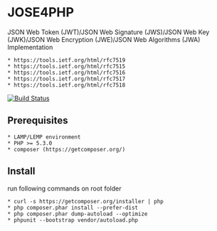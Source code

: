 # JOSE4PHP

JSON Web Token (JWT)/JSON Web Signature (JWS)/JSON Web Key (JWK)/JSON Web Encryption (JWE)/JSON Web Algorithms (JWA)
Implementation

    * https://tools.ietf.org/html/rfc7519
    * https://tools.ietf.org/html/rfc7515
    * https://tools.ietf.org/html/rfc7516
    * https://tools.ietf.org/html/rfc7517
    * https://tools.ietf.org/html/rfc7518

[![Build Status](https://travis-ci.org/smarcet/JOSE4PHP.svg)](https://travis-ci.org/smarcet/JOSE4PHP)

## Prerequisites

    * LAMP/LEMP environment
    * PHP >= 5.3.0
    * composer (https://getcomposer.org/)

## Install

run following commands on root folder


    * curl -s https://getcomposer.org/installer | php
    * php composer.phar install --prefer-dist
    * php composer.phar dump-autoload --optimize
    * phpunit --bootstrap vendor/autoload.php 
